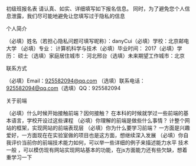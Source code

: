 初级班报名表
请认真、如实、详细填写如下报名信息。 同时，为了避免您个人信息泄露，我们尽可能地避免让您填写过于隐私的信息

个人简介

（必填）姓名（若担心隐私问题可填写昵称）：danyCui（必填）学校：北京邮电大学 （必填）专业： 计算机科学与技术（必填）毕业时间： 2017（必填）学历： 硕士（选填）家庭居住城市： 河北邢台（选填）未来期望工作城市：北京

联系方式

（必填）Email：925582094@qq.com （选填）联系电话： 925582094@qq.com（选填）QQ：925582094

关于前端

（必填）什么时候开始接触前端？因何接触？
在本科的时候就学过一些前端的基本语言，学校开设过这些课程
（必填）你理解的前端是做些什么事情？
计整个网站的框架，实现网站的前端表现层
（必填）你为什么要学习前端？
一方面是兴趣爱好，一方面现在在实验室做的项目也是这方面，想继续深入发展
（必填）你自我评价当前你的前端技术能力如何，可以举一些详细的例子来描述能力水平
技术一般 ，可以模仿现有网站实现网站基本的功能，在js方面能力还有些欠缺，想着重学习一下
